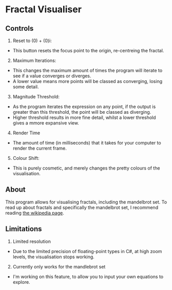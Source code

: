 # Fractal Visualiser

## Controls

1. Reset to (0) + (0)i:
  - This button resets the focus point to the origin, re-centreing the fractal.
2. Maximum Iterations:
  - This changes the maximum amount of times the program will iterate to see if a value converges or diverges.
  - A lower value means more points will be classed as converging, losing some detail.
3. Magnitude Threshold:
  - As the program iterates the expression on any point, if the output is greater than this threshold, the point will be classed as diverging.
  - Higher threshold results in more fine detail, whilst a lower threshold gives a mmore expansive view.
4. Render Time
  - The amount of time (in milliseconds) that it takes for your computer to render the current frame.
5. Colour Shift:
  - This is purely cosmetic, and merely changes the pretty colours of the visualisation.

## About

This program allows for visualising fractals, including the mandelbrot set. To read up about fractals and specifically the mandelbrot set, I recommend reading [the wikipedia page](https://en.wikipedia.org/wiki/Mandelbrot_set).

## Limitations
1. Limited resolution
  - Due to the limited precision of floating-point types in C#, at high zoom levels, the visualisation stops working.
2. Currently only works for the mandlebrot set
  - I'm working on this feature, to allow you to input your own equations to explore.